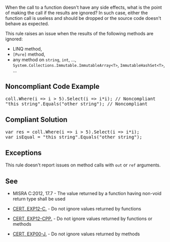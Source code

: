 When the call to a function doesn't have any side effects, what is the point of making the call if the results are ignored? In such case, either
the function call is useless and should be dropped or the source code doesn't behave as expected.

This rule raises an issue when the results of the following methods are ignored:

*   LINQ method,
*   `[Pure]` method,
*   any method on `string`, `int`, ..., `System.Collections.Immutable.ImmutableArray<T>`,
      `ImmutableHashSet<T>`, ...

## Noncompliant Code Example

<pre>
coll.Where(i =&gt; i &gt; 5).Select(i =&gt; i*i); // Noncompliant
"this string".Equals("other string"); // Noncompliant
</pre>

## Compliant Solution

<pre>
var res = coll.Where(i =&gt; i &gt; 5).Select(i =&gt; i*i);
var isEqual = "this string".Equals("other string");
</pre>

## Exceptions

This rule doesn't report issues on method calls with `out` or `ref` arguments.

## See

*   MISRA C:2012, 17.7 - The value returned by a function having non-void return type shall be used
*   [CERT, EXP12-C.](https://www.securecoding.cert.org/confluence/x/9YIRAQ) - Do not ignore values returned by functions
*   [CERT, EXP12-CPP.](https://www.securecoding.cert.org/confluence/x/eoAyAQ) - Do not ignore values returned by functions or methods

*   [CERT, EXP00-J.](https://www.securecoding.cert.org/confluence/x/9gEqAQ) - Do not ignore values returned by methods